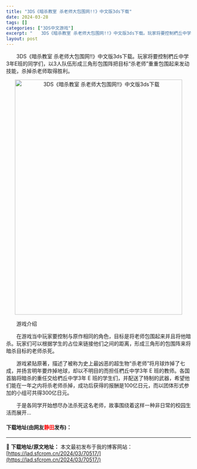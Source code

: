 ```yaml
---
title: "3DS《暗杀教室 杀老师大包围网!!》中文版3ds下载"
date: 2024-03-28
tags: []
categories: ["3DS中文游戏"]
excerpt: "　　3DS《暗杀教室 杀老师大包围网!!》中文版3ds下载。玩家将要控制椚丘中学3年E班的同学们，以3人队伍形成三角形包围阵把目标&ldquo;杀老师&rdquo;重重包围起来发动技能，杀掉杀老师取得胜利。 　　游戏介绍 　　在游戏当中玩家要控制与原作相同的角色，目标是将老师包围起来并且将他暗杀。玩&hellip;"
layout: post
---
```


 <p>　　3DS《暗杀教室 杀老师大包围网!!》中文版3ds下载。玩家将要控制椚丘中学3年E班的同学们，以3人队伍形成三角形包围阵把目标&ldquo;杀老师&rdquo;重重包围起来发动技能，杀掉杀老师取得胜利。</p> <p align="center"><img src="https://lad.sfcrom.cn/wp-content/uploads/2024/03/20240328_660547fcf1903.jpg" style="width: 456px; height: 640px;" alt="3DS《暗杀教室 杀老师大包围网!!》中文版3ds下载" /></p> <p>　　游戏介绍</p> <p>　　在游戏当中玩家要控制与原作相同的角色，目标是将老师包围起来并且将他暗杀。玩家们可以根据学生的占位来链接他们之间的距离，形成三角形的包围阵来将暗杀目标的老师杀死。</p> <p>　　游戏紧贴原著，描述了被称为史上最凶恶的超生物&ldquo;杀老师&rdquo;将月球炸掉了七成，并扬言明年要炸掉地球，却以不明目的而担任椚丘中学3年 E 班的教师。各国首脑将暗杀的重任交给椚丘中学3年 E 班的学生们，并配送了特制的武器，希望他们能在一年之内将杀老师杀掉，成功后获得的报酬是100亿日元，而以团体形式参加的小组可共得300亿日元。</p> <p>　　于是各同学开始想尽办法杀死这名老师，故事围绕着这样一种非日常的校园生活而展开&hellip;</p> <p><h4>下载地址(由网友<font color="red">静田</font>发布)：</h4></p> 

---
📖 **下载地址/原文地址：** 本文最初发布于我的博客网站：[https://lad.sfcrom.cn/2024/03/70517/](https://lad.sfcrom.cn/2024/03/70517/)
